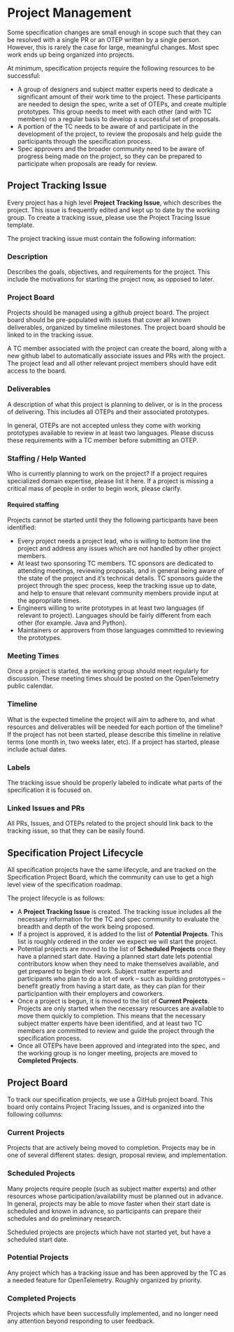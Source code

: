 # Project Management

Some specification changes are small enough in scope such that they can be resolved with a single PR or an OTEP written by a single person. However, this is rarely the case for large, meaningful changes. Most spec work ends up being organized into projects. 

At minimum, specification projects require the following resources to be successful:
* A group of designers and subject matter experts need to dedicate a significant amount of their work time to the project. These participants are needed to design the spec, write a set of OTEPs, and create multiple prototypes. This group needs to meet with each other (and  with TC members) on a regular basis to develop a  successful set of  proposals.
* A portion of the TC needs to be aware of and participate in the development of the project, to review the proposals and help guide the participants through the specification process.
* Spec approvers and the broader community need to be aware of progress being made on the project, so they can be prepared to participate when proposals are ready for review. 

## Project Tracking Issue

Every project has a high level **Project Tracking Issue**, which describes the project. This issue is frequently edited and kept up to date by the working group. To create a tracking issue, please use the Project Tracing Issue template.

The project tracking issue must contain the following information:

### Description

Describes the goals, objectives, and requirements for the project. This include the motivations for starting the project now, as opposed to later.

### Project Board

Projects should be managed using a github project board. The project board should be pre-populated with issues that cover all known deliverables, organized by timeline milestones. The project board should be linked to in the tracking issue.

A TC member associated with the project can create the board, along with a new github label to automatically associate issues and PRs with the project. The project lead and all other relevant project members should have edit access to the board.

### Deliverables

A description of what this project is planning to deliver, or is in the process of delivering. This includes all OTEPs and their associated prototypes.

In general, OTEPs are not accepted unless they come with working prototypes available to review in at least two languages. Please discuss these requirements with a TC member before submitting an OTEP.

### Staffing / Help Wanted

Who is currently planning to work on the project? If a project requires specialized domain expertise, please list it here. If a project is missing a critical mass of people in order to begin work, please clarify.

#### Required staffing

Projects cannot be started until they the following participants have been identified:
* Every project needs a project lead, who is willing to bottom line the project and address any issues which are not handled by other project members.
* At least two sponsoring TC members. TC sponsors are dedicated to attending meetings, reviewing proposals, and in general being aware of the state of the project and it’s technical details. TC sponsors guide the project through the spec process, keep the tracking issue up to date, and help to ensure that relevant community members provide input at the appropriate times.
* Engineers willing to write prototypes in at least two languages (if relevant to project). Languages should be fairly different from each other (for example. Java and Python).
* Maintainers or approvers from those languages committed to reviewing the prototypes.

### Meeting Times

Once a project is started, the working group should meet regularly for discussion. These meeting times should be posted on the OpenTelemetry public calendar.

### Timeline

What is the expected timeline the project will aim to adhere to, and what resources and deliverables will be needed for each portion of the timeline? If the project has not been started, please describe this timeline in relative terms (one month in, two weeks later, etc). If a project has started, please include actual dates.

### Labels

The tracking issue should be properly labeled to indicate what parts of the specification it is focused on.

### Linked Issues and PRs

All PRs, Issues, and OTEPs related to the project should link back to the tracking issue, so that they can be easily found. 

## Specification Project Lifecycle
All specification projects have the same lifecycle, and are tracked on the Specification Project Board, which the community can use to get a high level view of the specification roadmap. 

The project lifecycle is as follows:

* A **Project Tracking Issue** is created. The tracking issue includes all the necessary information for the TC and spec community to evaluate the breadth and depth of the work being proposed. 
* If a project is approved, it is added to the list of **Potential Projects**. This list is roughly ordered in the order we expect we will start the project.
* Potential projects are moved to the list of **Scheduled Projects** once they have a planned start date. Having a planned start date lets potential contributors know when they need to make themselves available, and get prepared to begin their work. Subject matter experts and participants who plan to do a lot of work – such as building prototypes – benefit greatly from having a start date, as they can plan for their participantion with their employers and coworkers.
* Once a project is begun, it is moved to the list of **Current Projects**. Projects are only started when the necessary resources are available to move them quickly to completion. This means that the necessary subject matter experts have been identified, and at least two TC members are committed to review and guide the project through the specification process.
* Once all OTEPs have been approved and integrated into the spec, and the working group is no longer meeting, projects are moved to **Completed Projects**.

## Project Board

To track our specification projects, we use a GitHub project board. This board only contains Project Tracing Issues, and is organized into the following collumns:

### Current Projects

Projects that are actively being moved to completion. Projects may be in one of  several different states: design, proposal review, and implementation.

### Scheduled Projects

Many projects require people (such as subject matter experts) and other resources whose participation/availability must be planned out in advance. In general, projects may be able to move faster when their start date is scheduled and known in advance, so participants can prepare their schedules and do preliminary research. 

Scheduled projects are projects which have not started yet, but have a scheduled start date.

### Potential Projects

Any project which has a tracking issue and has been approved by the TC as a needed feature for OpenTelemetry. Roughly organized by priority.

### Completed Projects

Projects which have been successfully implemented, and no longer need any attention beyond responding to user feedback.
